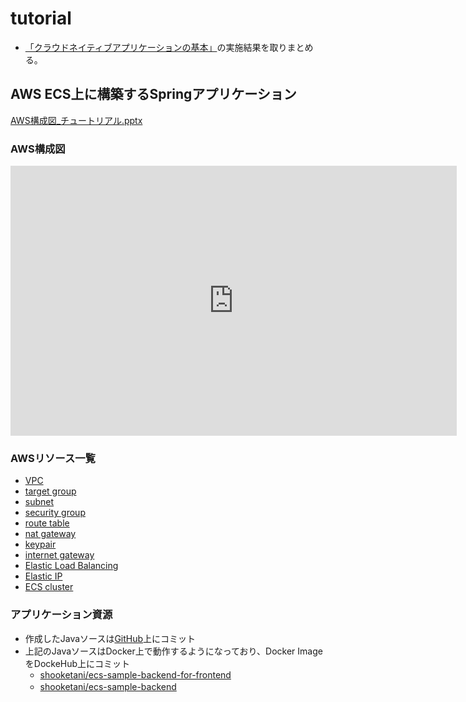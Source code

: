 # tutorial
- [「クラウドネイティブアプリケーションの基本」](https://news.mynavi.jp/techplus/series/AWS/)の実施結果を取りまとめる。

## AWS ECS上に構築するSpringアプリケーション

[AWS構成図_チュートリアル.pptx](https://github.com/shooketani/note/files/10217164/AWS._.pptx)

### AWS構成図
<iframe src="https://nttdatajpprod-my.sharepoint.com/personal/sho_oketani_jp_nttdata_com/_layouts/15/Doc.aspx?sourcedoc={75ef49c8-ab4e-4e30-814f-ad95df5777c7}&amp;action=embedview&amp;wdAr=1.7777777777777777" width="714px" height="432px" frameborder="0">これは、<a target="_blank" href="https://office.com/webapps">Office</a> の機能を利用した、<a target="_blank" href="https://office.com">Microsoft Office</a> の埋め込み型のプレゼンテーションです。</iframe>

### AWSリソース一覧
- [VPC](https://shooketani.github.io/note/tutorial/vpc)
- [target group](https://shooketani.github.io/note/tutorial/tg)
- [subnet](https://shooketani.github.io/note/tutorial/subnet)
- [security group](https://shooketani.github.io/note/tutorial/sg)
- [route table](https://shooketani.github.io/note/tutorial/routetable)
- [nat gateway](https://shooketani.github.io/note/tutorial/natgw)
- [keypair](https://shooketani.github.io/note/tutorial/keypair)
- [internet gateway](https://shooketani.github.io/note/tutorial/igw)
- [Elastic Load Balancing](https://shooketani.github.io/note/tutorial/elb)
- [Elastic IP](https://shooketani.github.io/note/tutorial/eip)
- [ECS cluster](https://shooketani.github.io/note/tutorial/ecs)

### アプリケーション資源
- 作成したJavaソースは[GitHub](https://github.com/shooketani/ecs-sample)上にコミット
- 上記のJavaソースはDocker上で動作するようになっており、Docker ImageをDockeHub上にコミット
  - [shooketani/ecs-sample-backend-for-frontend](https://hub.docker.com/repository/docker/shooketani/ecs-sample-backend-for-frontend)
  - [shooketani/ecs-sample-backend](https://hub.docker.com/repository/docker/shooketani/ecs-sample-backend)　
